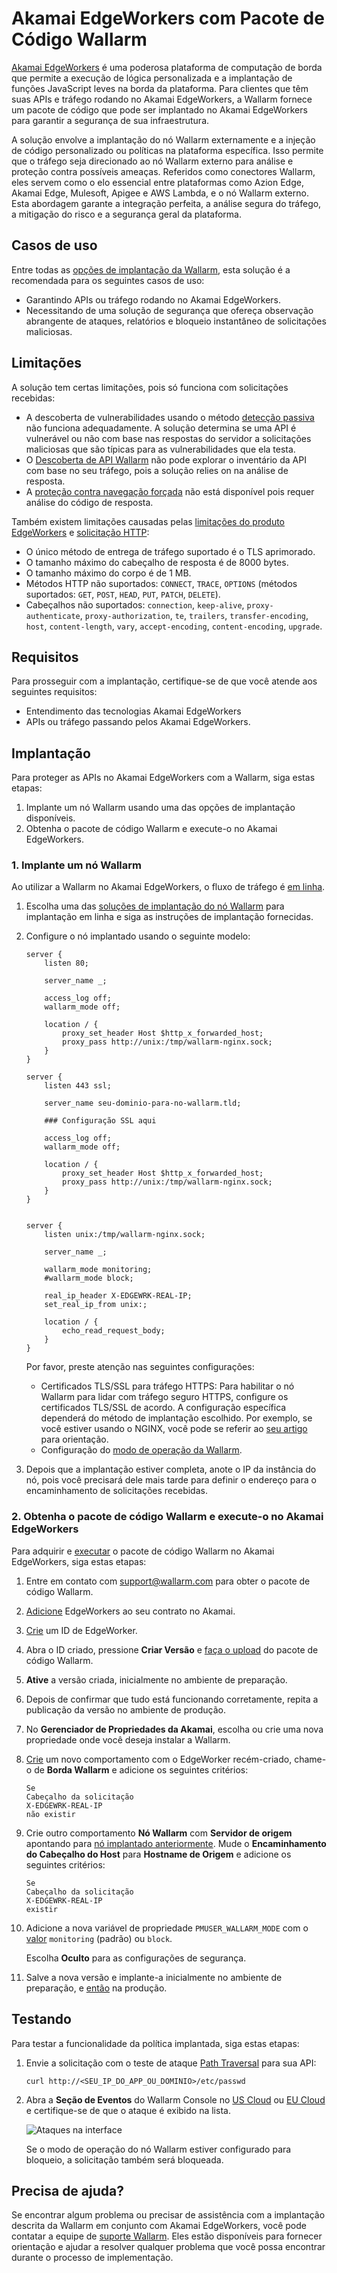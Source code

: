 [ptrav-attack-docs]:                ../../attacks-vulns-list.md#path-traversal
[attacks-in-ui-image]:              ../../images/admin-guides/test-attacks-quickstart-sqli-xss.png

# Akamai EdgeWorkers com Pacote de Código Wallarm

[Akamai EdgeWorkers](https://techdocs.akamai.com/edgeworkers/docs) é uma poderosa plataforma de computação de borda que permite a execução de lógica personalizada e a implantação de funções JavaScript leves na borda da plataforma. Para clientes que têm suas APIs e tráfego rodando no Akamai EdgeWorkers, a Wallarm fornece um pacote de código que pode ser implantado no Akamai EdgeWorkers para garantir a segurança de sua infraestrutura.

A solução envolve a implantação do nó Wallarm externamente e a injeção de código personalizado ou políticas na plataforma específica. Isso permite que o tráfego seja direcionado ao nó Wallarm externo para análise e proteção contra possíveis ameaças. Referidos como conectores Wallarm, eles servem como o elo essencial entre plataformas como Azion Edge, Akamai Edge, Mulesoft, Apigee e AWS Lambda, e o nó Wallarm externo. Esta abordagem garante a integração perfeita, a análise segura do tráfego, a mitigação do risco e a segurança geral da plataforma.

## Casos de uso

Entre todas as [opções de implantação da Wallarm](../supported-deployment-options.md), esta solução é a recomendada para os seguintes casos de uso:

* Garantindo APIs ou tráfego rodando no Akamai EdgeWorkers.
* Necessitando de uma solução de segurança que ofereça observação abrangente de ataques, relatórios e bloqueio instantâneo de solicitações maliciosas.

## Limitações

A solução tem certas limitações, pois só funciona com solicitações recebidas:

* A descoberta de vulnerabilidades usando o método [detecção passiva](../../about-wallarm/detecting-vulnerabilities.md#passive-detection) não funciona adequadamente. A solução determina se uma API é vulnerável ou não com base nas respostas do servidor a solicitações maliciosas que são típicas para as vulnerabilidades que ela testa.
* O [Descoberta de API Wallarm](../../api-discovery/overview.md) não pode explorar o inventário da API com base no seu tráfego, pois a solução relies on na análise de resposta.
* A [proteção contra navegação forçada](../../admin-en/configuration-guides/protecting-against-bruteforce.md) não está disponível pois requer análise do código de resposta.

Também existem limitações causadas pelas [limitações do produto EdgeWorkers](https://techdocs.akamai.com/edgeworkers/docs/limitations) e [solicitação HTTP](https://techdocs.akamai.com/edgeworkers/docs/http-request):

* O único método de entrega de tráfego suportado é o TLS aprimorado.
* O tamanho máximo do cabeçalho de resposta é de 8000 bytes.
* O tamanho máximo do corpo é de 1 MB.
* Métodos HTTP não suportados: `CONNECT`, `TRACE`, `OPTIONS` (métodos suportados: `GET`, `POST`, `HEAD`, `PUT`, `PATCH`, `DELETE`).
* Cabeçalhos não suportados: `connection`, `keep-alive`, `proxy-authenticate`, `proxy-authorization`, `te`, `trailers`, `transfer-encoding`, `host`, `content-length`, `vary`, `accept-encoding`, `content-encoding`, `upgrade`.

## Requisitos

Para prosseguir com a implantação, certifique-se de que você atende aos seguintes requisitos:

* Entendimento das tecnologias Akamai EdgeWorkers
* APIs ou tráfego passando pelos Akamai EdgeWorkers.

## Implantação

Para proteger as APIs no Akamai EdgeWorkers com a Wallarm, siga estas etapas:

1. Implante um nó Wallarm usando uma das opções de implantação disponíveis.
1. Obtenha o pacote de código Wallarm e execute-o no Akamai EdgeWorkers.

### 1. Implante um nó Wallarm

Ao utilizar a Wallarm no Akamai EdgeWorkers, o fluxo de tráfego é [em linha](../inline/overview.md).

1. Escolha uma das [soluções de implantação do nó Wallarm](../supported-deployment-options.md#in-line) para implantação em linha e siga as instruções de implantação fornecidas.
1. Configure o nó implantado usando o seguinte modelo:

    ```
    server {
        listen 80;

        server_name _;

        access_log off;
        wallarm_mode off;

        location / {
            proxy_set_header Host $http_x_forwarded_host;
            proxy_pass http://unix:/tmp/wallarm-nginx.sock;
        }
    }

    server {
        listen 443 ssl;

        server_name seu-dominio-para-no-wallarm.tld;

        ### Configuração SSL aqui

        access_log off;
        wallarm_mode off;

        location / {
            proxy_set_header Host $http_x_forwarded_host;
            proxy_pass http://unix:/tmp/wallarm-nginx.sock;
        }
    }


    server {
        listen unix:/tmp/wallarm-nginx.sock;
        
        server_name _;
        
        wallarm_mode monitoring;
        #wallarm_mode block;

        real_ip_header X-EDGEWRK-REAL-IP;
        set_real_ip_from unix:;

        location / {
            echo_read_request_body;
        }
    }
    ```

    Por favor, preste atenção nas seguintes configurações:

    * Certificados TLS/SSL para tráfego HTTPS: Para habilitar o nó Wallarm para lidar com tráfego seguro HTTPS, configure os certificados TLS/SSL de acordo. A configuração específica dependerá do método de implantação escolhido. Por exemplo, se você estiver usando o NGINX, você pode se referir ao [seu artigo](https://docs.nginx.com/nginx/admin-guide/security-controls/terminating-ssl-http/) para orientação.
    * Configuração do [modo de operação da Wallarm](../../admin-en/configure-wallarm-mode.md).
1. Depois que a implantação estiver completa, anote o IP da instância do nó, pois você precisará dele mais tarde para definir o endereço para o encaminhamento de solicitações recebidas.

### 2. Obtenha o pacote de código Wallarm e execute-o no Akamai EdgeWorkers

Para adquirir e [executar](https://techdocs.akamai.com/edgeworkers/docs/deploy-hello-world-1) o pacote de código Wallarm no Akamai EdgeWorkers, siga estas etapas:

1. Entre em contato com [support@wallarm.com](mailto:support@wallarm.com) para obter o pacote de código Wallarm.
1. [Adicione](https://techdocs.akamai.com/edgeworkers/docs/add-edgeworkers-to-contract) EdgeWorkers ao seu contrato no Akamai.
1. [Crie](https://techdocs.akamai.com/edgeworkers/docs/create-an-edgeworker-id) um ID de EdgeWorker.
1. Abra o ID criado, pressione **Criar Versão** e [faça o upload](https://techdocs.akamai.com/edgeworkers/docs/deploy-hello-world-1) do pacote de código Wallarm.
1. **Ative** a versão criada, inicialmente no ambiente de preparação.
1. Depois de confirmar que tudo está funcionando corretamente, repita a publicação da versão no ambiente de produção.
1. No **Gerenciador de Propriedades da Akamai**, escolha ou crie uma nova propriedade onde você deseja instalar a Wallarm.
1. [Crie](https://techdocs.akamai.com/edgeworkers/docs/add-the-edgeworker-behavior-1) um novo comportamento com o EdgeWorker recém-criado, chame-o de **Borda Wallarm** e adicione os seguintes critérios:

    ```
    Se
    Cabeçalho da solicitação
    X-EDGEWRK-REAL-IP 
    não existir
    ```
1. Crie outro comportamento **Nó Wallarm** com **Servidor de origem** apontando para [nó implantado anteriormente](#1-implante-um-nó-wallarm). Mude o **Encaminhamento do Cabeçalho do Host** para **Hostname de Origem** e adicione os seguintes critérios:

    ```
    Se
    Cabeçalho da solicitação
    X-EDGEWRK-REAL-IP 
    existir
    ```
1. Adicione a nova variável de propriedade `PMUSER_WALLARM_MODE` com o [valor](../../admin-en/configure-wallarm-mode.md) `monitoring` (padrão) ou `block`. 
    
    Escolha **Oculto** para as configurações de segurança.
1. Salve a nova versão e implante-a inicialmente no ambiente de preparação, e [então](https://techdocs.akamai.com/api-acceleration/docs/test-stage) na produção.

## Testando

Para testar a funcionalidade da política implantada, siga estas etapas:

1. Envie a solicitação com o teste de ataque [Path Traversal][ptrav-attack-docs] para sua API:

    ```
    curl http://<SEU_IP_DO_APP_OU_DOMINIO>/etc/passwd
    ```
1. Abra a **Seção de Eventos** do Wallarm Console no [US Cloud](https://us1.my.wallarm.com/attacks) ou [EU Cloud](https://my.wallarm.com/attacks) e certifique-se de que o ataque é exibido na lista.
    
    ![Ataques na interface][attacks-in-ui-image]

    Se o modo de operação do nó Wallarm estiver configurado para bloqueio, a solicitação também será bloqueada.

## Precisa de ajuda?

Se encontrar algum problema ou precisar de assistência com a implantação descrita da Wallarm em conjunto com Akamai EdgeWorkers, você pode contatar a equipe de [suporte Wallarm](mailto:support@wallarm.com). Eles estão disponíveis para fornecer orientação e ajudar a resolver qualquer problema que você possa encontrar durante o processo de implementação.